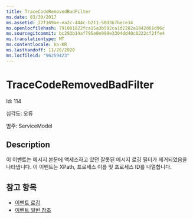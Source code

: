 ```yaml
---
title: TraceCodeRemovedBadFilter
ms.date: 03/30/2017
ms.assetid: 22f169ae-ea2c-444c-b211-50d3b7bece34
ms.openlocfilehash: 791081822fca15a3b592ca1d2282a1842d61d96c
ms.sourcegitcommit: bc293b14af795e0e999e3304dd40c0222cf2ffe4
ms.translationtype: MT
ms.contentlocale: ko-KR
ms.lasthandoff: 11/26/2020
ms.locfileid: "96259423"
---
```

# <a name="tracecoderemovedbadfilter"></a>TraceCodeRemovedBadFilter

Id: 114  
  
 심각도: 오류  
  
 범주: ServiceModel  
  
## <a name="description"></a>Description  

 이 이벤트는 메시지 본문에 액세스하고 있던 잘못된 메시지 로깅 필터가 제거되었음을 나타냅니다. 이 이벤트는 XPath, 프로세스 이름 및 프로세스 ID를 나열합니다.  
  
## <a name="see-also"></a>참고 항목

- [이벤트 로깅](index.md)
- [이벤트 일반 참조](events-general-reference.md)
